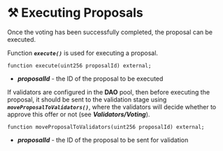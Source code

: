 # ⚒ Executing Proposals

Once the voting has been successfully completed, the proposal can be executed.

Function ***`execute()`*** is used for executing a proposal.

```solidity
function execute(uint256 proposalId) external;
```
- ***proposalId*** - the ID of the proposal to be executed

If validators are configured in the **DAO** pool, then before executing the proposal, it should be sent to the validation stage using ***`moveProposalToValidators()`***, where the validators will decide whether to approve this offer or not (see ***Validators/Voting***).

```solidity
function moveProposalToValidators(uint256 proposalId) external;
```
- ***proposalId*** - the ID of the proposal to be sent for validation
